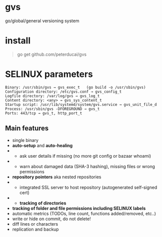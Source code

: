 # gvs

go/global/general versioning system

# install 

> go get github.com/peterducai/gvs


# SELINUX parameters

```
Binary: /usr/sbin/gvs → gvs_exec_t   (go build -o /usr/sbin/gvs)
Configuration directory: /etc/gvs.conf → gvs_config_t
Logfile directory: /var/log/gvs → gvs_log_t
Content directory: <any> → gvs_sys_content_t
Startup script: /usr/lib/systemd/system/gvs.service → gvs_unit_file_d
Process: /usr/sbin/gvs -DFOREGROUND → gvs_t
Ports: 443/tcp → gvs_t, http_port_t
```



## Main features

* single binary
* **auto-setup** and **auto-healing**
* * ask user details if missing (no more git config or bazaar whoami)
* * warn about damaged data (SHA-3 hashing), missing files or wrong permissions
* **repository pointers** aka nested repositories
* * integrated SSL server to host repository (autogenerated self-signed cert)
* * **tracking of directories**
* **tracking of folder and file permissions including SELINUX labels**
* automatic metrics (TODOs, line count, functions added/removed, etc..)
* write or hide on commit, do not delete!
* diff lines or characters
* replication and backup
